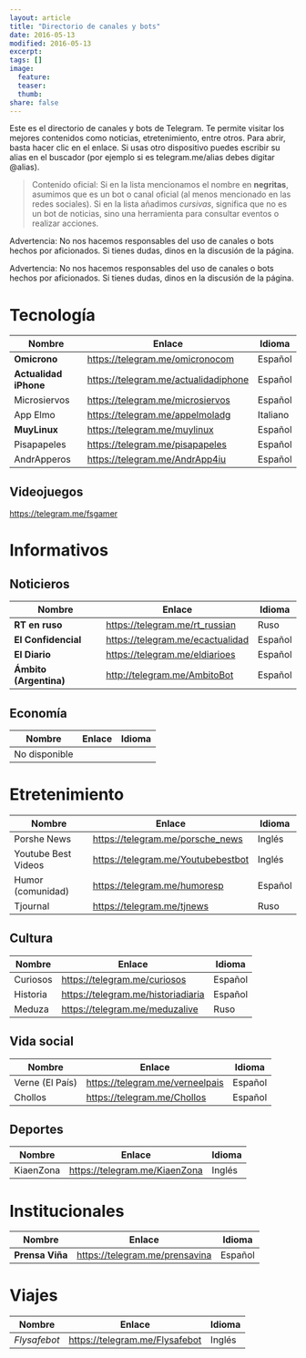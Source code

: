 ```yaml
---
layout: article
title: "Directorio de canales y bots"
date: 2016-05-13
modified: 2016-05-13
excerpt:
tags: []
image:
  feature:
  teaser:
  thumb:
share: false
---
```


Este es el directorio de canales y bots de Telegram. Te permite visitar los mejores contenidos como noticias, etretenimiento, entre otros. Para abrir, basta hacer clic en el enlace. Si usas otro dispositivo puedes escribir su alias en el buscador (por ejemplo si es telegram.me/alias debes digitar @alias).

> Contenido oficial: Si en la lista mencionamos el nombre en
> **negritas**, asumimos que es un bot o canal oficial (al menos mencionado en las redes sociales).
> Si en la lista añadimos *cursivas*, significa que no es un bot de noticias,
> sino una herramienta para consultar eventos o realizar acciones.

Advertencia: No nos hacemos responsables del uso de canales o bots hechos por aficionados. Si tienes dudas, dinos en la discusión de la página.


Advertencia: No nos hacemos responsables del uso de canales o bots hechos por aficionados. Si tienes dudas, dinos en la discusión de la página.


Tecnología
===========

| Nombre              |  Enlace                             | Idioma   |
|---------------------|-------------------------------------|----------|
| **Omicrono**            | https://telegram.me/omicronocom     | Español  |
| **Actualidad iPhone**   | https://telegram.me/actualidadiphone| Español  |
| Microsiervos        | https://telegram.me/microsiervos    | Español  |
| App Elmo            | https://telegram.me/appelmoladg     | Italiano |
| **MuyLinux**            | https://telegram.me/muylinux        | Español  |
| Pisapapeles         | https://telegram.me/pisapapeles     | Español  |
| AndrApperos         | https://telegram.me/AndrApp4iu      | Español  |

Videojuegos
--
https://telegram.me/fsgamer

Informativos
========

Noticieros
--------
| Nombre              | Enlace                              | Idioma   |
|---------------------|-------------------------------------|----------|
| **RT en ruso**          | https://telegram.me/rt_russian  | Ruso     |
| **El Confidencial**     | https://telegram.me/ecactualidad | Español  |
| **El Diario**           | https://telegram.me/eldiarioes  | Español  |
| **Ámbito (Argentina)**  | http://telegram.me/AmbitoBot    | Español  |    


Economía
------------
| Nombre              | Enlace                              | Idioma   |
|---------------------|-------------------------------------|----------|
|No disponible|

Etretenimiento
===========
| Nombre              | Enlace                              | Idioma   |
|---------------------|-------------------------------------|----------|
| Porshe News         | https://telegram.me/porsche_news    | Inglés   |
| Youtube Best Videos | https://telegram.me/Youtubebestbot  | Inglés   |
| Humor (comunidad)   | https://telegram.me/humoresp        | Español  |
| Tjournal            | https://telegram.me/tjnews          | Ruso     |

Cultura
--------
| Nombre              | Enlace                              | Idioma   |
|---------------------|-------------------------------------|----------|
| Curiosos            | https://telegram.me/curiosos        | Español  |
| Historia            | https://telegram.me/historiadiaria  | Español  |
| Meduza              | https://telegram.me/meduzalive      | Ruso     |

Vida social
------------
| Nombre              | Enlace                              | Idioma   |
|---------------------|-------------------------------------|----------|
| Verne (El País)     | https://telegram.me/verneelpais     | Español  |
| Chollos             | https://telegram.me/Chollos         | Español  |

Deportes
---------
| Nombre              | Enlace                              | Idioma   |
|---------------------|-------------------------------------|----------|
| KiaenZona           | https://telegram.me/KiaenZona       | Inglés   |


Institucionales
============
| Nombre              | Enlace                              | Idioma   |
|---------------------|-------------------------------------|----------|
| **Prensa Viña**     | https://telegram.me/prensavina         | Español  |

Viajes
===========
| Nombre              | Enlace                              | Idioma   |
|---------------------|-------------------------------------|----------|
| *Flysafebot*        | https://telegram.me/Flysafebot      | Inglés   |